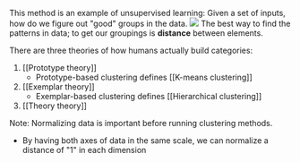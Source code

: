 This method is an example of unsupervised learning: Given a set of inputs, how do we figure out "good" groups in the data. 
![](https://media.geeksforgeeks.org/wp-content/uploads/merge3cluster.jpg)
The best way to find the patterns in data; to get our groupings is __distance__ between elements. 

There are three theories of how humans actually build categories: 
1. [[Prototype theory]]
   - Prototype-based clustering defines [[K-means clustering]]
2. [[Exemplar theory]]
   - Exemplar-based clustering defines [[Hierarchical clustering]]
3. [[Theory theory]]

Note: Normalizing data is important before running clustering methods.
- By having both axes of data in the same scale, we can normalize a distance of "1" in each dimension

